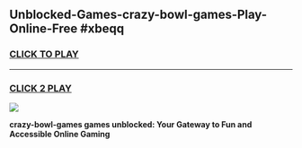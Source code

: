 
## Unblocked-Games-crazy-bowl-games-Play-Online-Free #xbeqq
<h3>
<a href="https://us.freeplayer.one?title=crazy-bowl-games&ref=10M">CLICK TO PLAY</a></h3>
<hr>

<h3>
<a href="https://us.freeplayer.one?title=crazy-bowl-games&ref=10M">CLICK 2 PLAY</a>
  
</h3>

<a href="https://us.freeplayer.one?title=crazy-bowl-games&ref=10M"><img src="https://clearcache.store/games.png"></a>


**crazy-bowl-games games unblocked: Your Gateway to Fun and Accessible Online Gaming**
